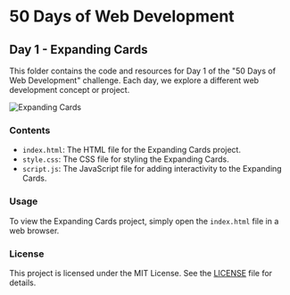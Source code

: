 # 50 Days of Web Development

## Day 1 - Expanding Cards

This folder contains the code and resources for Day 1 of the "50 Days of Web Development" challenge. Each day, we explore a different web development concept or project.

![Expanding Cards](Day%201%20-%20Expanding%20Cards/screenshot.png)

### Contents

- `index.html`: The HTML file for the Expanding Cards project.
- `style.css`: The CSS file for styling the Expanding Cards.
- `script.js`: The JavaScript file for adding interactivity to the Expanding Cards.

### Usage

To view the Expanding Cards project, simply open the `index.html` file in a web browser.

### License

This project is licensed under the MIT License. See the [LICENSE](LICENSE) file for details.
